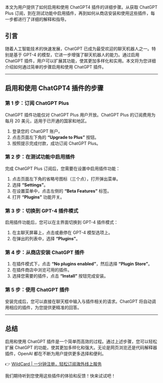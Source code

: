本文为用户提供了如何启用和使用 ChatGPT4 插件的详细步骤。从获取 ChatGPT Plus 订阅，到在测试功能中启用插件，再到如何从商店安装和使用这些插件，每一步都进行了详细的解释和指导。

## 引言

随着人工智能技术的快速发展，ChatGPT 已成为最受欢迎的聊天机器人之一。特别是基于 GPT-4 的模型，它进一步增强了聊天机器人的能力。通过启用 ChatGPT 插件，用户可以扩展其功能，使其更加多样化和实用。本文将为您详细介绍如何通过简单的步骤启用和使用 ChatGPT 插件。

---

## 启用和使用 ChatGPT4 插件的步骤

### 第 1 步：订阅 ChatGPT Plus

ChatGPT 插件功能仅对 ChatGPT Plus 用户开放。ChatGPT Plus 的订阅费用为每月 20 美元，适用于已开通的国家和地区。

1. 登录您的 ChatGPT 账户。
2. 点击页面左下角的 **“Upgrade to Plus”** 按钮。
3. 按照提示完成付款，成功订阅 ChatGPT Plus。

### 第 2 步：在测试功能中启用插件

完成 ChatGPT Plus 订阅后，您需要在设置中启用插件功能：

1. 点击页面左下角的省略号图标（三个点），打开弹出菜单。
2. 选择 **“Settings”**。
3. 在设置菜单中，点击左侧的 **“Beta Features”** 标签。
4. 打开 **“Plugins”** 功能开关。

### 第 3 步：切换到 GPT-4 插件模式

启用插件功能后，您可以在主界面切换到 GPT-4 插件模式：

1. 在主聊天屏幕上，点击或悬停在 GPT-4 模型选项上。
2. 在弹出的列表中，选择 **“Plugins”**。

### 第 4 步：从商店安装 ChatGPT 插件

1. 在插件模式下，点击 **“No plugins enabled”**，然后选择 **“Plugin Store”**。
2. 在插件商店中浏览可用的插件。
3. 选择您需要的插件，点击 **“Install”** 按钮完成安装。

### 第 5 步：使用 ChatGPT 插件

安装完成后，您可以直接在聊天框中输入与插件相关的请求。ChatGPT 将自动调用相应的插件，为您提供更精准的回答。

---

## 总结

启用和使用 ChatGPT 插件是一个简单而高效的过程。通过上述步骤，您可以轻松扩展 ChatGPT 的功能，使其更加多样化和强大。无论是网页浏览还是代码解释器插件，OpenAI 都在不断为用户提供更多选择和便利。

👉 [WildCard | 一分钟注册，轻松订阅海外线上服务](https://bit.ly/bewildcard)

我们期待听到您使用这些插件的体验和反馈！快来试试吧！